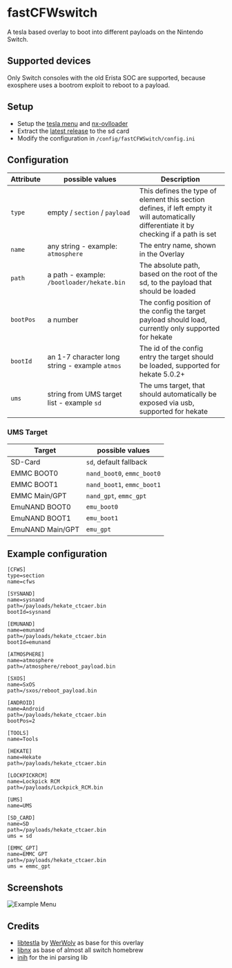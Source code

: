 # fastCFWswitch
A tesla based overlay to boot into different payloads on the Nintendo Switch.

## Supported devices
Only Switch consoles with the old Erista SOC are supported, because exosphere uses a bootrom exploit to reboot to a payload.

## Setup
* Setup the [tesla menu](https://github.com/WerWolv/Tesla-Menu) and [nx-ovlloader](https://github.com/WerWolv/ovl-sysmodules)
* Extract the [latest release](https://github.com/Hartie95/fastCFWswitch/releases/latest) to the sd card
* Modify the configuration in `/config/fastCFWSwitch/config.ini`

## Configuration

Attribute   | possible values                                        | Description
----------- | ------------------------------------------------------ | ----------------
`type`      | empty / `section` / `payload`                          | This defines the type of element this section defines, if left empty it will automatically differentiate it by checking if a path is set
`name`      | any string - example: `atmosphere`                     | The entry name, shown in the Overlay
`path`      | a path - example: `/bootloader/hekate.bin`             | The absolute path, based on the root of the sd, to the payload that should be loaded
`bootPos`   | a number                                               | The config position of the config the target payload should load, currently only supported for hekate
`bootId`    | an 1-7 character long string - example `atmos`         | The id of the config entry the target should be loaded, supported for hekate 5.0.2+ 
`ums`       | string from UMS target list - example `sd`             | The ums target, that should automatically be exposed via usb, supported for hekate

### UMS Target
Target           | possible values                            
---------------- | -----------------------------
SD-Card          | `sd`, default fallback
EMMC BOOT0       | `nand_boot0`, `emmc_boot0`
EMMC BOOT1       | `nand_boot1`, `emmc_boot1`
EMMC Main/GPT    | `nand_gpt`, `emmc_gpt`
EmuNAND BOOT0    | `emu_boot0`
EmuNAND BOOT1    | `emu_boot1`
EmuNAND Main/GPT | `emu_gpt`

## Example configuration
```
[CFWS]
type=section
name=cfws

[SYSNAND]
name=sysnand
path=/payloads/hekate_ctcaer.bin
bootId=sysnand

[EMUNAND]
name=emunand
path=/payloads/hekate_ctcaer.bin
bootId=emunand

[ATMOSPHERE]
name=atmosphere
path=/atmosphere/reboot_payload.bin

[SXOS]
name=SxOS
path=/sxos/reboot_payload.bin

[ANDROID]
name=Android
path=/payloads/hekate_ctcaer.bin
bootPos=2

[TOOLS]
name=Tools

[HEKATE]
name=Hekate
path=/payloads/hekate_ctcaer.bin

[LOCKPICKRCM]
name=Lockpick RCM
path=/payloads/Lockpick_RCM.bin

[UMS]
name=UMS

[SD_CARD]
name=SD
path=/payloads/hekate_ctcaer.bin
ums = sd

[EMMC_GPT]
name=EMMC GPT 
path=/payloads/hekate_ctcaer.bin
ums = emmc_gpt

```

## Screenshots
![Example Menu](../master/media/exampleMenu.jpg?raw=true)


## Credits
* [libtestla](https://github.com/WerWolv/libtesla) by [WerWolv](https://github.com/WerWolv) as base for this overlay
* [libnx](https://github.com/switchbrew/libnx) as base of almost all switch homebrew
* [inih](https://github.com/benhoyt/inih) for the ini parsing lib
